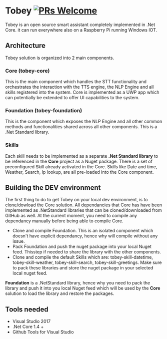 # Tobey [![PRs Welcome](https://img.shields.io/badge/PRs-welcome-brightgreen.svg?style=flat-square)](http://makeapullrequest.com)

Tobey is an open source smart assistant completely implemented in .Net Core. it can run everywhere also on a Raspberry Pi running Windows IOT.

## Architecture

Tobey solution is organized into 2 main components.

### **Core (tobey-core)**
This is the main component which handles the STT functionality and orchestrates the interaction with the TTS engine, the NLP Engine and all skills registered into the system. Core is implemented as a UWP app which can potentially be extended to offer UI capabilities to the system.

### **Foundation (tobey-foundation)**
This is the component which exposes the NLP Engine and all other common methods and functionalities shared across all other components. This is a .Net Standard library. 

### Skills
Each skill needs to be implemented as a separate **.Net Standard library** to be referenced in the **Core** project as a Nuget package.
There is a set of preconfigured Skill already activated in the Core. Skills like Date and time, Weather, Search, Ip lookup, are all pre-loaded into the Core component.

## Building the DEV environment

The first thing to do to get Tobey on your local dev environment, is to clone/dowload the Core solution.
All dependancies that Core has have been implemented as .NetStandard libraries that can be cloned/downloaded from GitHub as well.
At the current moment, you need to compile any dependancy manually before being able to compile Core.

- Clone and compile Foundation. This is an isolated component which doesn't have explicit dependancy, hence why will compile without any issue.
- Pack Foundation and push the nuget package into your local Nuget feed. Thisstep if needed to share the library with the other components.
- Clone and compile the default Skills which are: tobey-skill-datetime, tobey-skill-weather, tobey-skill-search, tobey-skill-greetings.
Make sure to pack these libraries and store the nuget package in your selected local nuget feed.





**Foundation** is a .NetStandard library, hence why you need to pack the library and push it into you local Nuget feed which will be used by the **Core** solution to load the library and restore the packages.



## Tools needed

- Visual Studio 2017
- .Net Core 1.4 +
- Github Tools for Visual Studio



